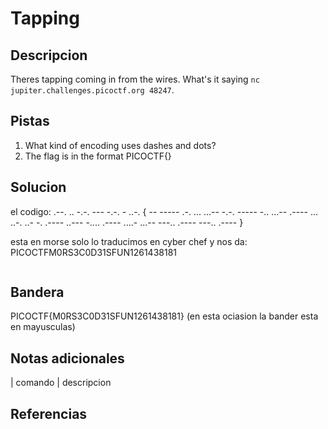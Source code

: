 
# Tapping

## Descripcion
Theres tapping coming in from the wires. What's it saying `nc jupiter.challenges.picoctf.org 48247`.

## Pistas
1. What kind of encoding uses dashes and dots?
2. The flag is in the format PICOCTF{}

## Solucion
el codigo: .--. .. -.-. --- -.-. - ..-. { -- ----- .-. ... ...-- -.-. ----- -.. ...-- .---- ... ..-. ..- -. .---- ..--- -.... .---- ....- ...-- ---.. .---- ---.. .---- } 

esta en morse solo lo traducimos en cyber chef y nos da: PICOCTFM0RS3C0D31SFUN1261438181
```bash()
```

## Bandera

PICOCTF{M0RS3C0D31SFUN1261438181}
(en esta ociasion la bander esta en mayusculas)

## Notas adicionales

| comando | descripcion

## Referencias
